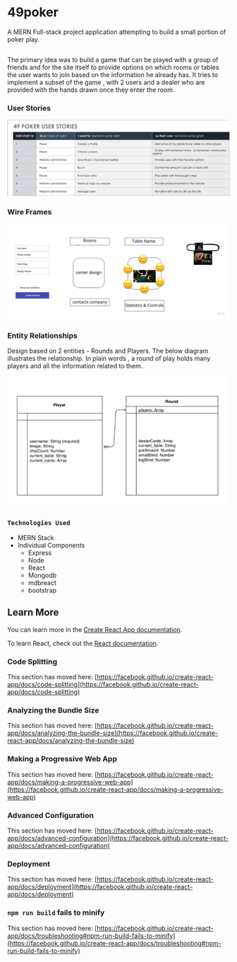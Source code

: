 # 49poker

A MERN Full-stack project application attempting to build a small portion of poker play.

## 

The primary idea was to build a game that can be played with a group of friends and for the site itself to
provide options on which rooms or tables the user wants to join based on the information he already has.
It tries to implement a subset of the game , with 2 users and a dealer who are provided with the hands drawn once they enter the room.


### User Stories



![user stories](https://github.com/edambal/49poker/blob/master/UserStories.png?raw=true)

### Wire Frames

![wire frames](https://github.com/edambal/49poker/blob/master/WireFrames.jpg?raw=true)

### Entity Relationships

Design based on 2 entities - Rounds and Players.
The below diagram illustrates the relationship.
In plain words , a round of play holds many players and all the information related to them.

![ERD](https://github.com/edambal/49poker/blob/master/ERD.png?raw=true)

### `Technologies Used`

* MERN Stack
* Individual Components
  * Express
  * Node
  * React
  * Mongodb
  * mdbreact
  * bootstrap

## Learn More

You can learn more in the [Create React App documentation](https://facebook.github.io/create-react-app/docs/getting-started).

To learn React, check out the [React documentation](https://reactjs.org/).

### Code Splitting

This section has moved here: [https://facebook.github.io/create-react-app/docs/code-splitting](https://facebook.github.io/create-react-app/docs/code-splitting)

### Analyzing the Bundle Size

This section has moved here: [https://facebook.github.io/create-react-app/docs/analyzing-the-bundle-size](https://facebook.github.io/create-react-app/docs/analyzing-the-bundle-size)

### Making a Progressive Web App

This section has moved here: [https://facebook.github.io/create-react-app/docs/making-a-progressive-web-app](https://facebook.github.io/create-react-app/docs/making-a-progressive-web-app)

### Advanced Configuration

This section has moved here: [https://facebook.github.io/create-react-app/docs/advanced-configuration](https://facebook.github.io/create-react-app/docs/advanced-configuration)

### Deployment

This section has moved here: [https://facebook.github.io/create-react-app/docs/deployment](https://facebook.github.io/create-react-app/docs/deployment)

### `npm run build` fails to minify

This section has moved here: [https://facebook.github.io/create-react-app/docs/troubleshooting#npm-run-build-fails-to-minify](https://facebook.github.io/create-react-app/docs/troubleshooting#npm-run-build-fails-to-minify)

